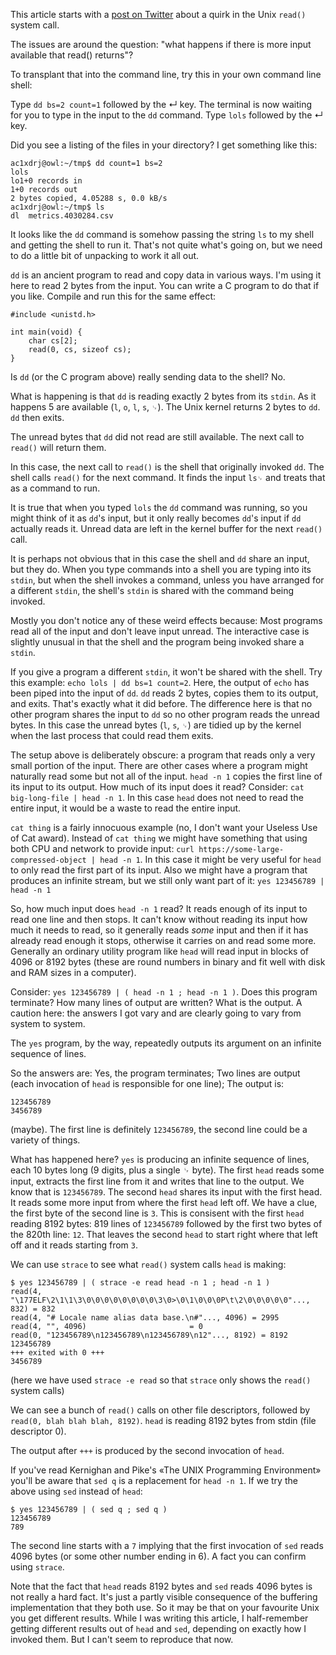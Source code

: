 This article starts with a [post on
Twitter](https://mobile.twitter.com/PrincenAlice/status/1125446258829725697)
about a quirk in the Unix `read()` system call.

The issues are around the question:
"what happens if there is more input available that read() returns"?

To transplant that into the command line,
try this in your own command line shell:

Type `dd bs=2 count=1` followed by the ↵ key.
The terminal is now waiting for you to type in the input to the
`dd` command.
Type `lols` followed by the ↵ key.

Did you see a listing of the files in your directory?
I get something like this:

    ac1xdrj@owl:~/tmp$ dd count=1 bs=2
    lols
    lo1+0 records in
    1+0 records out
    2 bytes copied, 4.05288 s, 0.0 kB/s
    ac1xdrj@owl:~/tmp$ ls
    dl  metrics.4030284.csv

It looks like the `dd` command is somehow
passing the string `ls` to my shell and getting the shell to run it.
That's not quite what's going on, but we need to do a little bit
of unpacking to work it all out.

`dd` is an ancient program to read and copy data in various ways. 
I'm using it here to read 2 bytes from the input.
You can write a C program to do that if you like.
Compile and run this for the same effect:

    #include <unistd.h>

    int main(void) {
        char cs[2];
        read(0, cs, sizeof cs);
    }

Is `dd` (or the C program above) really sending data to the shell? No.

What is happening is that `dd` is reading exactly 2 bytes from
its `stdin`.
As it happens 5 are available (`l`, `o`, `l`, `s`, `␊`).
The Unix kernel returns 2 bytes to `dd`.
`dd` then exits.

The unread bytes that `dd` did not read are still available.
The next call to `read()` will return them.

In this case, the next call to `read()` is
the shell that originally invoked `dd`.
The shell calls `read()` for the next command.
It finds the input `ls␊` and treats that as a command to run.

It is true that when you typed `lols` the `dd` command was running,
so you might think of it as `dd`'s input, but it only really
becomes `dd`'s input if `dd` actually reads it.
Unread data are left in the kernel buffer for the next `read()` call.

It is perhaps not obvious that
in this case the shell and `dd` share an input, but they do.
When you type commands into a shell you are typing into its `stdin`, 
but when the shell invokes a command,
unless you have arranged for a different `stdin`,
the shell's `stdin` is shared with the command being invoked.

Mostly you don't notice any of these weird effects because:
Most programs read all of the input and don't leave input unread.
The interactive case is slightly unusual in that the shell and
the program being invoked share a `stdin`.

If you give a program a different `stdin`,
it won't be shared with the shell.
Try this example: `echo lols | dd bs=1 count=2`.
Here, the output of `echo` has been piped into the input of `dd`.
`dd` reads 2 bytes, copies them to its output, and exits.
That's exactly what it did before.
The difference here is that no other program shares the input to
`dd` so no other program reads the unread bytes.
In this case the unread bytes (`l`, `s`, `␊`) are tidied up by
the kernel when the last process that could read them exits.

The setup above is deliberately obscure:
a program that reads only a very small portion of the input.
There are other cases where a program might naturally read some
but not all of the input.
`head -n 1` copies the first line of its input to its output.
How much of its input does it read?
Consider: `cat big-long-file | head -n 1`.
In this case `head` does not need to read the entire input,
it would be a waste to read the entire input.

`cat thing` is a fairly innocuous example
(no, I don't want your Useless Use of Cat award).
Instead of `cat thing` we might have something that using both
CPU and network to provide input:
`curl https://some-large-compressed-object | head -n 1`.
In this case it might be very useful for `head` to
only read the first part of its input.
Also we might have a program that produces an infinite stream,
but we still only want part of it:
`yes 123456789 | head -n 1`

So, how much input does `head -n 1` read?
It reads enough of its input to read one line and then stops.
It can't know without reading its input how much it needs to read,
so it generally reads _some_ input and then
if it has already read enough it stops,
otherwise it carries on and read some more.
Generally an ordinary utility program like `head` will read
input in blocks of 4096 or 8192 bytes
(these are round numbers in binary and
fit well with disk and RAM sizes in a computer).

Consider: `yes 123456789 | ( head -n 1 ; head -n 1 )`.
Does this program terminate?
How many lines of output are written?
What is the output.
A caution here: the answers I got vary and are clearly going to
vary from system to system.

The `yes` program, by the way, repeatedly outputs its argument
on an infinite sequence of lines.

So the answers are: Yes, the program terminates;
Two lines are output (each invocation of `head` is responsible for one line);
The output is:

    123456789
    3456789

(maybe). The first line is definitely `123456789`,
the second line could be a variety of things.

What has happened here?
`yes` is producing an infinite sequence of lines,
each 10 bytes long (9 digits, plus a single ␊ byte).
The first `head` reads some input, extracts the first line from
it and writes that line to the output.
We know that is `123456789`.
The second `head` shares its input with the first head.
It reads some more input from where the first `head` left off.
We have a clue, the first byte of the second line is `3`.
This is consisent with the first `head` reading 8192 bytes:
819 lines of `123456789` followed by the first two bytes of the
820th line: `12`.
That leaves the second `head` to start right where that left off
and it reads starting from `3`.

We can use `strace` to see what `read()` system calls `head` is
making:

    $ yes 123456789 | ( strace -e read head -n 1 ; head -n 1 )
    read(4, "\177ELF\2\1\1\3\0\0\0\0\0\0\0\0\3\0>\0\1\0\0\0P\t\2\0\0\0\0\0"..., 832) = 832
    read(4, "# Locale name alias data base.\n#"..., 4096) = 2995
    read(4, "", 4096)                       = 0
    read(0, "123456789\n123456789\n123456789\n12"..., 8192) = 8192
    123456789
    +++ exited with 0 +++
    3456789

(here we have used `strace -e read` so that `strace` only shows
the `read()` system calls)

We can see a bunch of `read()` calls on other file descriptors,
followed by `read(0, blah blah blah, 8192)`.
`head` is reading 8192 bytes from stdin (file descriptor 0).

The output after `+++` is produced by the second invocation of `head`.

If you've read Kernighan and Pike's «The UNIX Programming Environment»
you'll be aware that `sed q` is a replacement for `head -n 1`.
If we try the above using `sed` instead of `head`:

    $ yes 123456789 | ( sed q ; sed q )
    123456789
    789

The second line starts with a `7` implying that
the first invocation of `sed` reads 4096 bytes
(or some other number ending in 6).
A fact you can confirm using `strace`.

Note that the fact that `head` reads 8192 bytes and `sed` reads
4096 bytes is not really a hard fact.
It's just a partly visible consequence of the buffering
implementation that they both use.
So it may be that on your favourite Unix you get different results.
While I was writing this article,
I half-remember getting different results out of `head` and `sed`,
depending on exactly how I invoked them.
But I can't seem to reproduce that now.
